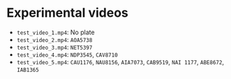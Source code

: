 # Experimental videos
- `test_video_1.mp4`: No plate
- `test_video_2.mp4`: `AOA5738`
- `test_video_3.mp4`: `NET5397`
- `test_video_4.mp4`: `NDP3545`, `CAV8710`
- `test_video_5.mp4`: `CAU1176`, `NAU8156`, `AIA7073`, `CAB9519`, `NAI 1177`, `ABE8672`, `IAB1365`